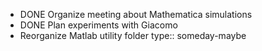 - DONE Organize meeting about Mathematica simulations
- DONE Plan experiments with Giacomo
- Reorganize Matlab utility folder
  type:: someday-maybe
